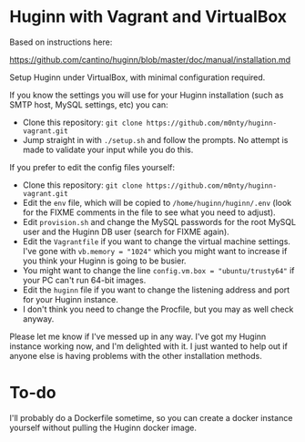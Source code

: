 # Huginn with Vagrant and VirtualBox

Based on instructions here:

https://github.com/cantino/huginn/blob/master/doc/manual/installation.md

Setup Huginn under VirtualBox, with minimal configuration required.

If you know the settings you will use for your Huginn installation (such
as SMTP host, MySQL settings, etc) you can:

- Clone this repository: `git clone https://github.com/m0nty/huginn-vagrant.git`
- Jump straight in with `./setup.sh` and follow the prompts. No attempt 
  is made to validate your input while you do this.

If you prefer to edit the config files yourself:

- Clone this repository: `git clone https://github.com/m0nty/huginn-vagrant.git`
- Edit the `env` file, which will be copied to `/home/huginn/huginn/.env`
  (look for the FIXME comments in the file to see what you need to adjust).
- Edit `provision.sh` and change the MySQL passwords for the root MySQL user and
  the Huginn DB user (search for FIXME again).
- Edit the `Vagrantfile` if you want to change the virtual machine settings. I've
  gone with `vb.memory = "1024"` which you might want to increase if you think
  your Huginn is going to be busier.
- You might want to change the line `config.vm.box = "ubuntu/trusty64"` if your
  PC can't run 64-bit images.
- Edit the `huginn` file if you want to change the listening address and port for
  your Huginn instance.
- I don't think you need to change the Procfile, but you may as well check anyway.

Please let me know if I've messed up in any way. I've got my Huginn instance working
now, and I'm delighted with it. I just wanted to help out if anyone else is having
problems with the other installation methods.

# To-do

I'll probably do a Dockerfile sometime, so you can create a docker instance yourself
without pulling the Huginn docker image.


